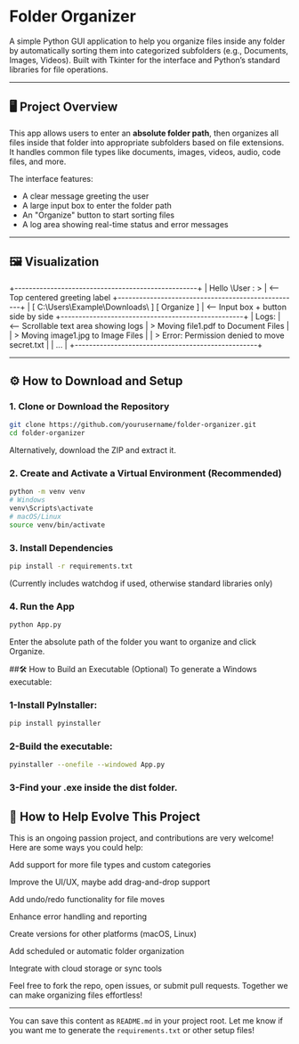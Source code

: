 # Folder Organizer

A simple Python GUI application to help you organize files inside any folder by automatically sorting them into categorized subfolders (e.g., Documents, Images, Videos). Built with Tkinter for the interface and Python’s standard libraries for file operations.

---

## 🖥️ Project Overview

This app allows users to enter an **absolute folder path**, then organizes all files inside that folder into appropriate subfolders based on file extensions. It handles common file types like documents, images, videos, audio, code files, and more.  

The interface features:  
- A clear message greeting the user  
- A large input box to enter the folder path  
- An "Organize" button to start sorting files  
- A log area showing real-time status and error messages  

---

## 🖼️ Visualization
+---------------------------------------------------+
| Hello \User : > | <-- Top centered greeting label
+---------------------------------------------------+
| [ C:\Users\Example\Downloads\ ] [ Organize ] | <-- Input box + button side by side
+---------------------------------------------------+
| Logs: | <-- Scrollable text area showing logs
| > Moving file1.pdf to Document Files |
| > Moving image1.jpg to Image Files |
| > Error: Permission denied to move secret.txt |
| ... |
+---------------------------------------------------+

---

## ⚙️ How to Download and Setup

### 1. Clone or Download the Repository

```bash
git clone https://github.com/yourusername/folder-organizer.git
cd folder-organizer
```

Alternatively, download the ZIP and extract it.

### 2. Create and Activate a Virtual Environment (Recommended)

```bash
python -m venv venv
# Windows
venv\Scripts\activate
# macOS/Linux
source venv/bin/activate
```

### 3. Install Dependencies
```bash
pip install -r requirements.txt
```
(Currently includes watchdog if used, otherwise standard libraries only)

### 4. Run the App
```bash
python App.py
```
Enter the absolute path of the folder you want to organize and click Organize.


##🛠️ How to Build an Executable (Optional)
To generate a Windows executable:

### 1-Install PyInstaller:
```bash
pip install pyinstaller
```
### 2-Build the executable:
```bash
pyinstaller --onefile --windowed App.py
```

### 3-Find your .exe inside the dist folder.


## 🚀 How to Help Evolve This Project
This is an ongoing passion project, and contributions are very welcome! Here are some ways you could help:

Add support for more file types and custom categories

Improve the UI/UX, maybe add drag-and-drop support

Add undo/redo functionality for file moves

Enhance error handling and reporting

Create versions for other platforms (macOS, Linux)

Add scheduled or automatic folder organization

Integrate with cloud storage or sync tools

Feel free to fork the repo, open issues, or submit pull requests. Together we can make organizing files effortless!


---

You can save this content as `README.md` in your project root. Let me know if you want me to generate the `requirements.txt` or other setup files!

